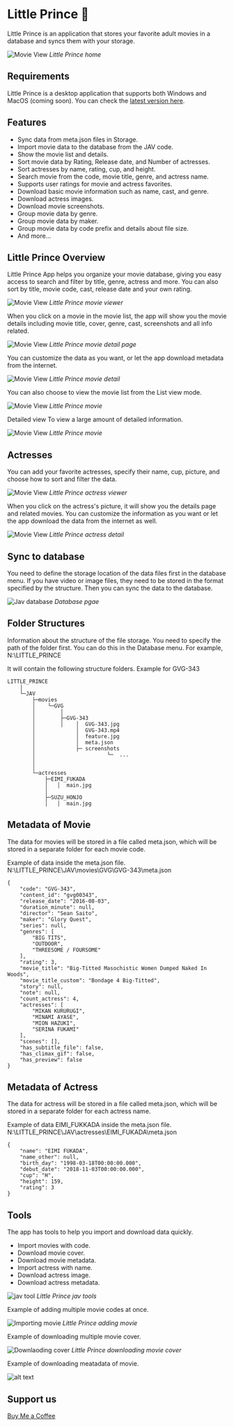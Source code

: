 
# Little Prince 👋
Little Prince is an application that stores your favorite adult movies in a database and syncs them with your storage.

![Movie View](files/image_jav_landing_page.png)
_Little Prince home_

## Requirements
Little Prince is a desktop application that supports both Windows and MacOS (coming soon). You can check the [latest version here](https://github.com/little-prince-app/little-prince-app/releases).

## Features
* Sync data from meta.json files in Storage.
* Import movie data to the database from the JAV code.
* Show the movie list and details.
* Sort movie data by Rating, Release date, and Number of actresses.
* Sort actresses by name, rating, cup, and height.
* Search movie from the code, movie title, genre, and actress name.
* Supports user ratings for movie and actress favorites.
* Download basic movie information such as name, cast, and genre.
* Download actress images.
* Download movie screenshots.
* Group movie data by genre.
* Group movie data by maker.
* Group movie data by code prefix and details about file size.
* And more...

## Little Prince Overview

Little Prince App helps you organize your movie database, giving you easy access to search and filter by title, genre, actress and more. You can also sort by title, movie code, cast, release date and your own rating.

![Movie View](files/image_jav_movie_gridview.png)
_Little Prince movie viewer_

When you click on a movie in the movie list, the app will show you the movie details including movie title, cover, genre, cast, screenshots and all info related.

![Movie View](files/image_jav_movie_detail_view.png)
_Little Prince movie detail page_

You can customize the data as you want, or let the app download metadata from the internet.

![Movie View](files/image_jav_movie_detail_view_form.png)
_Little Prince movie detail_

You can also choose to view the movie list from the List view mode.

![Movie View](files/image_jav_movie_list_view.png)
_Little Prince movie_

Detailed view To view a large amount of detailed information.

![Movie View](files/image_jav_movie_list_detail_view.png)
_Little Prince movie_

## Actresses

You can add your favorite actresses, specify their name, cup, picture, and choose how to sort and filter the data.

![Movie View](files/image_jav_actress_view.png)
_Little Prince actress viewer_

When you click on the actress's picture, it will show you the details page and related movies. You can customize the information as you want or let the app download the data from the internet as well.

![Movie View](files/image_jav_actress_detail_view.png)
_Little Prince actress detail_

## Sync to database

You need to define the storage location of the data files first in the database menu. If you have video or image files, they need to be stored in the format specified by the structure. Then you can sync the data to the database.

![Jav database](files/image_jav_database_page.png)
_Database pgae_

## Folder Structures

Information about the structure of the file storage. You need to specify the path of the folder first. You can do this in the Database menu. For example, N:\LITTLE_PRINCE

It will contain the following structure folders.
Example for GVG-343

```
LITTLE_PRINCE
    │
    └─JAV
        ├─movies
        │    └─GVG
        │        │  
        │        ├─GVG-343
        │        │    │  GVG-343.jpg
        │             │  GVG-343.mp4
        │             │  feature.jpg
        │             │  meta.json
        │             ├─ screenshots 
        │                       └─  ...
        │
        │
        └─actresses
            ├─EIMI_FUKADA
            │   │  main.jpg
            │   
            ├─SUZU_HONJO
            │   │  main.jpg
```

## Metadata of Movie

The data for movies will be stored in a file called meta.json, which will be stored in a separate folder for each movie code.

Example of data inside the meta.json file.
N:\LITTLE_PRINCE\JAV\movies\GVG\GVG-343\meta.json

```
{
    "code": "GVG-343",
    "content_id": "gvg00343",
    "release_date": "2016-08-03",
    "duration_minute": null,
    "director": "Sean Saito",
    "maker": "Glory Quest",
    "series": null,
    "genres": [
        "BIG TITS",
        "OUTDOOR",
        "THREESOME / FOURSOME"
    ],
    "rating": 3,
    "movie_title": "Big-Titted Masochistic Women Dumped Naked In Woods",
    "movie_title_custom": "Bondage 4 Big-Titted",
    "story": null,
    "note": null,
    "count_actress": 4,
    "actresses": [
        "MIKAN KURURUGI",
        "MINAMI AYASE",
        "MION HAZUKI",
        "SERINA FUKAMI"
    ],
    "scenes": [],
    "has_subtitle_file": false,
    "has_climax_gif": false,
    "has_preview": false
}
```

## Metadata of Actress

The data for actress will be stored in a file called meta.json, which will be stored in a separate folder for each actress name.

Example of data EIMI_FUKKADA inside the meta.json file.
N:\LITTLE_PRINCE\JAV\actresses\EIMI_FUKADA\meta.json

```
{
    "name": "EIMI FUKADA",
    "name_other": null,
    "birth_day": "1998-03-18T00:00:00.000",
    "debut_date": "2018-11-03T00:00:00.000",
    "cup": "H",
    "height": 159,
    "rating": 3
}
```

## Tools

The app has tools to help you import and download data quickly.
* Import movies with code.
* Download movie cover.
* Download movie metadata.
* Import actress with name.
* Download actress image.
* Download actress metadata.

![jav tool](files/image_jav_tool.png)
_Little Prince jav tools_

Example of adding multiple movie codes at once.

![Importing movie](files/image_jav_importing_movie_page.png)
_Little Prince adding movie_

Example of downloading multiple movie cover.

![Downlaoding cover](files/image_jav_download_movie_cover_page.png)
_Little Prince downloading movie cover_


Example of downloading meatadata of movie.

![alt text](files/image_jav_download_movie_metadata_page.png)

## Support us

[Buy Me a Coffee](https://buymeacoffee.com/little.prince)














